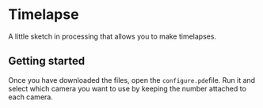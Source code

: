 # Timelapse 
A little sketch in processing that allows you to make timelapses.

## Getting started
Once you have downloaded the files, open the ``configure.pde``file.
Run it and select which camera you want to use by keeping the number attached to each camera.

